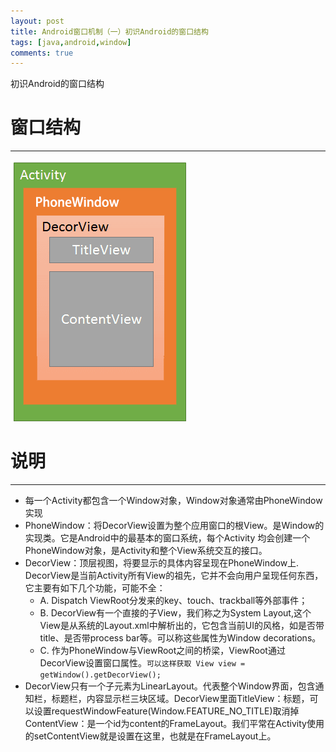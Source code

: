 ```yaml
---
layout: post
title: Android窗口机制（一）初识Android的窗口结构
tags: [java,android,window]
comments: true
---
```


初识Android的窗口结构

# 窗口结构
---

![img](../images/20190103/1.png)

# 说明
---
* 每一个Activity都包含一个Window对象，Window对象通常由PhoneWindow实现
* PhoneWindow：将DecorView设置为整个应用窗口的根View。是Window的实现类。它是Android中的最基本的窗口系统，每个Activity 均会创建一个PhoneWindow对象，是Activity和整个View系统交互的接口。
* DecorView：顶层视图，将要显示的具体内容呈现在PhoneWindow上. DecorView是当前Activity所有View的祖先，它并不会向用户呈现任何东西，它主要有如下几个功能，可能不全：
    * A. Dispatch ViewRoot分发来的key、touch、trackball等外部事件；
    * B. DecorView有一个直接的子View，我们称之为System Layout,这个View是从系统的Layout.xml中解析出的，它包含当前UI的风格，如是否带title、是否带process bar等。可以称这些属性为Window decorations。
    * C. 作为PhoneWindow与ViewRoot之间的桥梁，ViewRoot通过DecorView设置窗口属性。`可以这样获取 View view = getWindow().getDecorView();`
* DecorView只有一个子元素为LinearLayout。代表整个Window界面，包含通知栏，标题栏，内容显示栏三块区域。DecorView里面TitleView：标题，可以设置requestWindowFeature(Window.FEATURE_NO_TITLE)取消掉ContentView：是一个id为content的FrameLayout。我们平常在Activity使用的setContentView就是设置在这里，也就是在FrameLayout上。